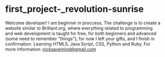 # first_project-_revolution-sunrise
Welcome developer!
I am beginner in proccess, The challenge is to create a website similar to Brilliant.org, where everything related to programming and web development is taught for free, for both beginners and advanced (some need to remember "things"); for now I left your gifts, and I finish in confirmation.
Learning HTML5, Java Script, CSS, Python and Ruby.
For more information: nicksavemind@gmail.com
